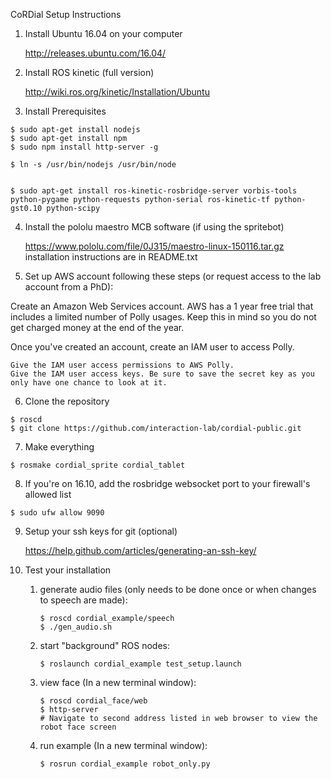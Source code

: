 CoRDial Setup Instructions

1. Install Ubuntu 16.04 on your computer

    http://releases.ubuntu.com/16.04/

2. Install ROS kinetic (full version)

    http://wiki.ros.org/kinetic/Installation/Ubuntu

3. Install Prerequisites

~~~~
$ sudo apt-get install nodejs
$ sudo apt-get install npm
$ sudo npm install http-server -g

$ ln -s /usr/bin/nodejs /usr/bin/node


$ sudo apt-get install ros-kinetic-rosbridge-server vorbis-tools python-pygame python-requests python-serial ros-kinetic-tf python-gst0.10 python-scipy
~~~~
4. Install the pololu maestro MCB software (if using the spritebot)

    https://www.pololu.com/file/0J315/maestro-linux-150116.tar.gz
    installation instructions are in README.txt
    
5. Set up AWS account following these steps (or request access to the lab account from a PhD): 

Create an Amazon Web Services account. AWS has a 1 year free trial that includes a limited number of Polly usages. Keep this in mind so you do not get charged money at the end of the year.

Once you've created an account, create an IAM user to access Polly.

    Give the IAM user access permissions to AWS Polly.
    Give the IAM user access keys. Be sure to save the secret key as you only have one chance to look at it.


6. Clone the repository

~~~~
$ roscd
$ git clone https://github.com/interaction-lab/cordial-public.git
~~~~

7. Make everything

~~~~
$ rosmake cordial_sprite cordial_tablet
~~~~

8. If you're on 16.10, add the rosbridge websocket port to your firewall's allowed list

~~~~
$ sudo ufw allow 9090
~~~~

9. Setup your ssh keys for git (optional)

    https://help.github.com/articles/generating-an-ssh-key/
    

10. Test your installation

    1. generate audio files (only needs to be done once or when changes to speech are made):
        
        ~~~~
        $ roscd cordial_example/speech
        $ ./gen_audio.sh
        ~~~~

    2. start "background" ROS nodes:
        ~~~~
        $ roslaunch cordial_example test_setup.launch
        ~~~~

    3. view face (In a new terminal window):
      
        ~~~~
        $ roscd cordial_face/web
        $ http-server
        # Navigate to second address listed in web browser to view the robot face screen
        ~~~~

    4. run example (In a new terminal window):
      
        ~~~~
        $ rosrun cordial_example robot_only.py
        ~~~~

